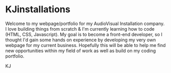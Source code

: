 # KJinstallations

Welcome to my webpage/portfolio for my AudioVisual Installation company. I love building things from scratch & I'm currently learning how to code (HTML, CSS, Javascript). My goal is to become a front-end developer, so I thought I'd gain some hands on experience by developing my very own webpage for my current business. Hopefully this will be able to help me find new opportunities within my field of work as well as build on my coding portfolio.

KJ
